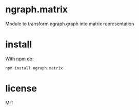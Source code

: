 # ngraph.matrix

Module to transform ngraph.graph into matrix representation

# install

With [npm](https://npmjs.org) do:

```
npm install ngraph.matrix
```

# license

MIT
